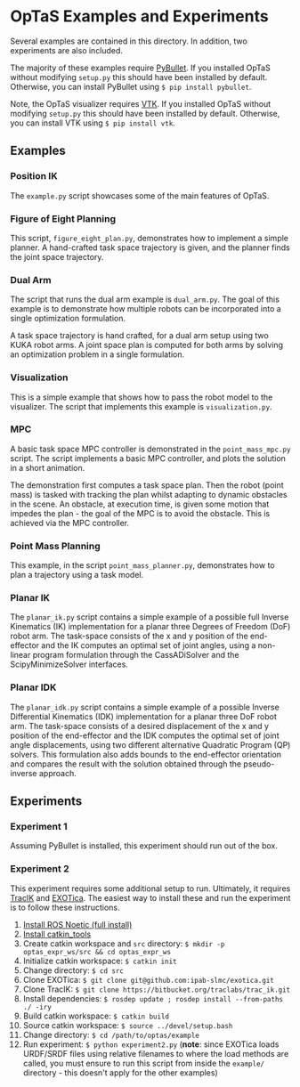 # OpTaS Examples and Experiments

Several examples are contained in this directory.
In addition, two experiments are also included.

The majority of these examples require [PyBullet](https://pybullet.org/wordpress/).
If you installed OpTaS without modifying `setup.py` this should have been installed by default.
Otherwise, you can install PyBullet using `$ pip install pybullet`.

Note, the OpTaS visualizer requires [VTK](https://vtk.org/).
If you installed OpTaS without modifying `setup.py` this should have been installed by default.
Otherwise, you can install VTK using `$ pip install vtk`.

## Examples

### Position IK

The `example.py` script showcases some of the main features of OpTaS.

### Figure of Eight Planning

This script, `figure_eight_plan.py`, demonstrates how to implement a simple planner.
A hand-crafted task space trajectory is given, and the planner finds the joint space trajectory.

### Dual Arm

The script that runs the dual arm example is `dual_arm.py`.
The goal of this example is to demonstrate how multiple robots can be incorporated into a single optimization formulation.

A task space trajectory is hand crafted, for a dual arm setup using two KUKA robot arms.
A joint space plan is computed for both arms by solving an optimization problem in a single formulation.

### Visualization

This is a simple example that shows how to pass the robot model to the visualizer.
The script that implements this example is `visualization.py`.

### MPC

A basic task space MPC controller is demonstrated in the `point_mass_mpc.py` script.
The script implements a basic MPC controller, and plots the solution in a short animation.

The demonstration first computes a task space plan.
Then the robot (point mass) is tasked with tracking the plan whilst adapting to dynamic obstacles in the scene.
An obstacle, at execution time, is given some motion that impedes the plan - the goal of the MPC is to avoid the obstacle.
This is achieved via the MPC controller.

### Point Mass Planning

This example, in the script `point_mass_planner.py`, demonstrates how to plan a trajectory using a task model.

### Planar IK

The `planar_ik.py` script contains a simple example of a possible full Inverse Kinematics (IK) implementation for a planar three Degrees of Freedom (DoF) robot arm.
The task-space consists of the x and y position of the end-effector and the IK computes an optimal set of joint angles, using a non-linear program formulation through the CassADiSolver and the ScipyMinimizeSolver interfaces.

### Planar IDK

The `planar_idk.py` script contains a simple example of a possible Inverse Differential Kinematics (IDK) implementation for a planar three DoF robot arm.
The task-space consists of a desired displacement of the x and y position of the end-effector and the IDK computes the optimal set of joint angle displacements, using two different alternative Quadratic Program (QP) solvers.
This formulation also adds bounds to the end-effector orientation and compares the result with the solution obtained through the pseudo-inverse approach.

## Experiments

### Experiment 1

Assuming PyBullet is installed, this experiment should run out of the box.

### Experiment 2

This experiment requires some additional setup to run.
Ultimately, it requires [TracIK](https://traclabs.com/projects/trac-ik/) and [EXOTica](https://github.com/ipab-slmc/exotica).
The easiest way to install these and run the experiment is to follow these instructions.

1. [Install ROS Noetic (full install)](http://wiki.ros.org/noetic/Installation/Ubuntu)
2. [Install catkin_tools](https://catkin-tools.readthedocs.io/en/latest/)
3. Create catkin workspace and `src` directory: `$ mkdir -p optas_expr_ws/src && cd optas_expr_ws`
4. Initialize catkin workspace: `$ catkin init`
5. Change directory: `$ cd src`
6. Clone EXOTica: `$ git clone git@github.com:ipab-slmc/exotica.git`
7. Clone TracIK: `$ git clone https://bitbucket.org/traclabs/trac_ik.git`
8. Install dependencies: `$ rosdep update ; rosdep install --from-paths ./ -iry`
9. Build catkin workspace: `$ catkin build`
10. Source catkin workspace: `$ source ../devel/setup.bash`
11. Change directory: `$ cd /path/to/optas/example`
12. Run experiment: `$ python experiment2.py` (**note**: since EXOTica loads URDF/SRDF files using relative filenames to where the load methods are called, you must ensure to run this script from inside the `example/` directory - this doesn't apply for the other examples)
